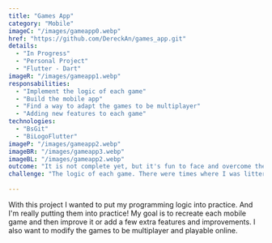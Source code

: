 ```yaml
---
title: "Games App"
category: "Mobile"
imageC: "/images/gameapp0.webp"
href: "https://github.com/DereckAn/games_app.git"
details:
  - "In Progress"
  - "Personal Project"
  - "Flutter - Dart"
imageR: "/images/gameapp1.webp"
responsabilities:
  - "Implement the logic of each game"
  - "Build the mobile app"
  - "Find a way to adapt the games to be multiplayer"
  - "Adding new features to each game"
technologies:
  - "BsGit"
  - "BiLogoFlutter"
imageP: "/images/gameapp2.webp"
imageBR: "/images/gameapp3.webp"
imageBL: "/images/gameapp2.webp"
outcome: "It is not complete yet, but it's fun to face and overcome the challenges. My programming logic has improved, and I have a clearer idea of making full stack applications."
challenge: "The logic of each game. There were times where I was litteraly stuck trying to implement the logic correctly. I watched some vides, used chatgpt, used stackoverflow to complete what I wanted. Another big challenge was setting the server for multiplayer games. It was my frist time doing that. I needed to learn a little of mongoDB, and how to connect my database with the game."
    
---
```


With this project I wanted to put my programming logic into practice. And I'm really putting them into practice! My goal is to recreate each mobile game and then improve it or add a few extra features and improvements.
I also want to modify the games to be multiplayer and playable online.
